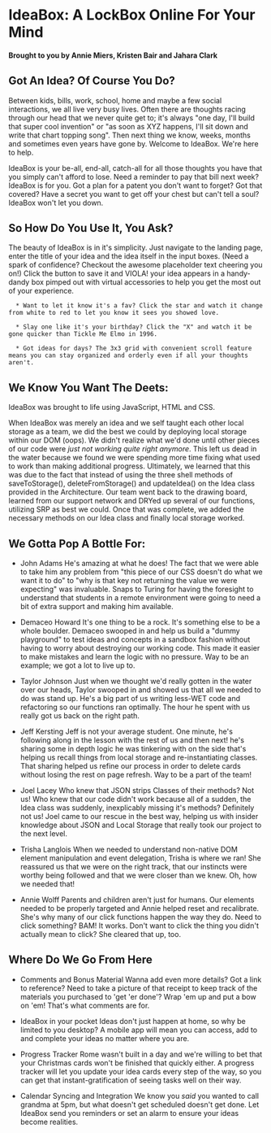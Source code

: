 # IdeaBox: A LockBox Online For Your Mind
#### Brought to you by Annie Miers, Kristen Bair and Jahara Clark

## Got An Idea? Of Course You Do?
Between kids, bills, work, school, home and maybe a few social interactions, we all live very busy lives. Often there are thoughts racing through our head that we never quite get to; it's always "one day, I'll build that super cool invention" or "as soon as XYZ happens, I'll sit down and write that chart topping song". Then next thing we know, weeks, months and sometimes even years have gone by. Welcome to IdeaBox. We're here to help.

IdeaBox is your be-all, end-all, catch-all for all those thoughts you have that you simply can't afford to lose. Need a reminder to pay that bill next week? IdeaBox is for you. Got a plan for a patent you don't want to forget? Got that covered? Have a secret you want to get off your chest but can't tell a soul? IdeaBox won't let you down.

## So How Do You Use It, You Ask?
The beauty of IdeaBox is in it's simplicity. Just navigate to the landing page, enter the title of your idea and the idea itself in the input boxes. (Need a spark of confidence? Checkout the awesome placeholder text cheering you on!) Click the button to save it and VIOLA! your idea appears in a handy-dandy box pimped out with virtual accessories to help you get the most out of your experience.

      * Want to let it know it's a fav? Click the star and watch it change from white to red to let you know it sees you showed love.
      
      * Slay one like it's your birthday? Click the "X" and watch it be gone quicker than Tickle Me Elmo in 1996.

      * Got ideas for days? The 3x3 grid with convenient scroll feature means you can stay organized and orderly even if all your thoughts aren't.

## We Know You Want The Deets:
IdeaBox was brought to life using JavaScript, HTML and CSS.   

When IdeaBox was merely an idea and we self taught each other local storage as a team, we did the best we could by deploying local storage within our DOM (oops). We didn't realize what we'd done until other pieces of our code were *just not working quite right anymore*. This left us dead in the water because we found we were spending more time fixing what used to work than making additional progress. Ultimately, we learned that this was due to the fact that instead of using the three shell methods of saveToStorage(), deleteFromStorage() and updateIdea() on the Idea class provided in the Architecture. Our team went back to the drawing board, learned from our support network and DRYed up several of our functions, utilizing SRP as best we could. Once that was complete, we added the necessary methods on our Idea class and finally local storage worked.

## We Gotta Pop A Bottle For:
* John Adams
  He's amazing at what he does! The fact that we were able to take him any problem from "this piece of our CSS doesn't do what we want it to do" to "why is that key not returning the value we were expecting" was invaluable. Snaps to Turing for having the foresight to understand that students in a remote environment were going to need a bit of extra support and making him available.

* Demaceo Howard
  It's one thing to be a rock. It's something else to be a whole boulder. Demaceo swooped in and help us build a "dummy playground" to test ideas and concepts in a sandbox fashion without having to worry about destroying our working code. This made it easier to make mistakes and learn the logic with no pressure. Way to be an example; we got a lot to live up to.

* Taylor Johnson
  Just when we thought we'd really gotten in the water over our heads, Taylor swooped in and showed us that all we needed to do was stand up. He's a big part of us writing less-WET code and refactoring so our functions ran optimally. The hour he spent with us really got us back on the right path.

* Jeff Kersting
  Jeff is not your average student. One minute, he's following along in the lesson with the rest of us and then next! he's sharing some in depth logic he was tinkering with on the side that's helping us recall things from local storage and re-instantiating classes. That sharing helped us refine our process in order to delete cards without losing the rest on page refresh. Way to be a part of the team!

* Joel Lacey
  Who knew that JSON strips Classes of their methods? Not us! Who knew that our code didn't work because all of a sudden, the Idea class was suddenly, inexplicably missing it's methods? Definitely not us! Joel came to our rescue in the best way, helping us with insider knowledge about JSON and Local Storage that really took our project to the next level.

* Trisha Langlois
  When we needed to understand non-native DOM element manipulation and event delegation, Trisha is where we ran! She reassured us that we were on the right track, that our instincts were worthy being followed and that we were closer than we knew. Oh, how we needed that!

* Annie Wolff
  Parents and children aren't just for humans. Our elements needed to be properly targeted and Annie helped reset and recalibrate. She's why many of our click functions happen the way they do. Need to click something? BAM! It works. Don't want to click the thing you didn't actually mean to click? She cleared that up, too.

## Where Do We Go From Here
* Comments and Bonus Material
  Wanna add even more details? Got a link to reference? Need to take a picture of that receipt to keep track of the materials you purchased to 'get 'er done'? Wrap 'em up and put a bow on 'em! That's what comments are for.

* IdeaBox in your pocket
  Ideas don't just happen at home, so why be limited to you desktop? A mobile app will mean you can access, add to and complete your ideas no matter where you are.

* Progress Tracker
  Rome wasn't built in a day and we're willing to bet that your Christmas cards won't be finished that quickly either. A progress tracker will let you update your idea cards every step of the way, so you can get that instant-gratification of seeing tasks well on their way.

* Calendar Syncing and Integration
  We know you *said* you wanted to call grandma at 5pm, but what doesn't get scheduled doesn't get done. Let IdeaBox send you reminders or set an alarm to ensure your ideas become realities.
